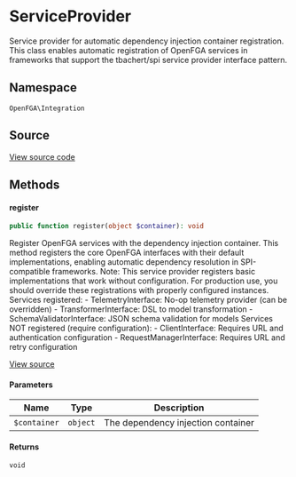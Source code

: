 # ServiceProvider

Service provider for automatic dependency injection container registration. This class enables automatic registration of OpenFGA services in frameworks that support the tbachert/spi service provider interface pattern.

## Namespace
`OpenFGA\Integration`

## Source
[View source code](https://github.com/evansims/openfga-php/blob/main/src/Integration/ServiceProvider.php)

## Methods

#### register

```php
public function register(object $container): void
```

Register OpenFGA services with the dependency injection container. This method registers the core OpenFGA interfaces with their default implementations, enabling automatic dependency resolution in SPI-compatible frameworks. Note: This service provider registers basic implementations that work without configuration. For production use, you should override these registrations with properly configured instances. Services registered: - TelemetryInterface: No-op telemetry provider (can be overridden) - TransformerInterface: DSL to model transformation - SchemaValidatorInterface: JSON schema validation for models Services NOT registered (require configuration): - ClientInterface: Requires URL and authentication configuration - RequestManagerInterface: Requires URL and retry configuration

[View source](https://github.com/evansims/openfga-php/blob/main/src/Integration/ServiceProvider.php#L45)

#### Parameters
| Name         | Type     | Description                        |
| ------------ | -------- | ---------------------------------- |
| `$container` | `object` | The dependency injection container |

#### Returns
`void`
